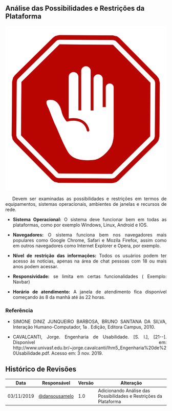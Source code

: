 ## **Análise das Possibilidades e Restrições da Plataforma**

![Icon](../img/stop.png)

<p align="justify">&emsp; Devem ser examinadas as possibilidades e restrições em termos de equipamentos, sistemas operacionais, ambientes de janelas e recursos de rede.</p>

* <p align="justify"><b>Sistema Operacional:</b> O sistema deve funcionar bem em todas as plataformas, como por exemplo Windows, Linux, Android e IOS.</p>

* <p align="justify"><b>Navegadores:</b> O sistema funciona bem nos navegadores mais populares como Google Chrome, Safari e Mozila Firefox, assim como em outros navegadores como Internet Explorer e Opera, por exemplo.</p>

* <p align="justify"><b>Nível de restrição das informações:</b> Todos os  usuários podem ter acesso às notícias, apenas na área de chat pessoas com 18 ou mais anos podem acessar.</p>

* <p align="justify"><b>Responsividade:</b> se limita em certas funcionalidades ( Exemplo: Navbar)</p>

* <p align="justify"><b>Horário de atendimento:</b>  A janela de atendimento fica disponível começando às 8 da manhã até às 22 horas.</p>

### **Referência**
* <p align= "justify"> SIMONE DINIZ JUNQUEIRO BARBOSA, BRUNO SANTANA DA SILVA, Interação Humano-Computador, 1a . Edição, Editora Campus, 2010.</p>

* <p align= "justify">CAVALCANTI, Jorge. Engenharia de Usabilidade. [S. l.], [21--]. Disponível em: http://www.univasf.edu.br/~jorge.cavalcanti/Ihm5_Engenharia%20de%20Usabilidade.pdf. Acesso em: 3 nov. 2019.</p>

## **Histórico de Revisões**

Data | Responsável | Versão | Alteração 
---- | ----------- | ------ | ---------
03/11/2019 | [@dansousamelo](http://github.com/dansousamelo) | 1.0 | Adicionando Análise das Possibilidades e Restrições da Plataforma|